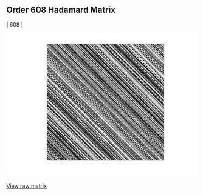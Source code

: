 ## Order 608 Hadamard Matrix

| 608 |

<img src="608.png" class="img-responsive" alt=""> 

[View raw matrix](order608.txt)
